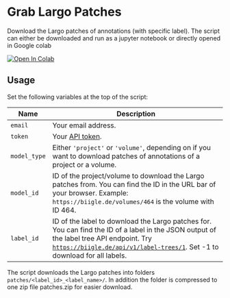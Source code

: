 # Grab Largo Patches

Download the Largo patches of annotations (with specific label). The script can either be downloaded and run as a jupyter notebook or directly opened in Google colab

<a target="_blank" href="https://colab.research.google.com/github/biigle/community-scripts/blob/async-grab-largo-patches/grab-largo-patches/grab-largo-patches.ipynb">
  <img src="https://colab.research.google.com/assets/colab-badge.svg" alt="Open In Colab"/>
</a>

## Usage

Set the following variables at the top of the script:

| Name | Description |
| --- | --- |
| `email` | Your email address. |
| `token` | Your [API token](https://biigle.de/settings/tokens). |
| `model_type` | Either `'project'` or `'volume'`, depending on if you want to download patches of annotations of a project or a volume. |
| `model_id` | ID of the project/volume to download the Largo patches from. You can find the ID in the URL bar of your browser. Example: `https://biigle.de/volumes/464` is the volume with ID 464. |
| `label_id` | ID of the label to download the Largo patches for. You can find the ID of a label in the JSON output of the label tree API endpoint. Try [`https://biigle.de/api/v1/label-trees/1`](https://biigle.de/api/v1/label-trees/1). Set -1 to download for all labels.|

The script downloads the Largo patches into folders  `patches/<label_id>_<label_name>/`. In addition the folder is compressed to one zip file patches.zip for easier download.

